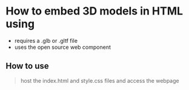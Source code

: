 # How to embed 3D models in HTML using <model-viewer>

- requires a .glb or .gltf file
- uses the open source <model-viewer> web component

## How to use

> host the index.html and style.css files and access the webpage
